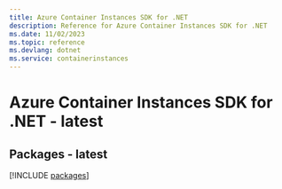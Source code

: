 ```yaml
---
title: Azure Container Instances SDK for .NET
description: Reference for Azure Container Instances SDK for .NET
ms.date: 11/02/2023
ms.topic: reference
ms.devlang: dotnet
ms.service: containerinstances
---
```

# Azure Container Instances SDK for .NET - latest
## Packages - latest
[!INCLUDE [packages](container-instances-index.md)]
